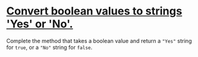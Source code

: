 # [Convert boolean values to strings 'Yes' or 'No'.](https://www.codewars.com/kata/53369039d7ab3ac506000467)

Complete the method that takes a boolean value and return a `"Yes"` string for `true`, or a `"No"` string for `false`.